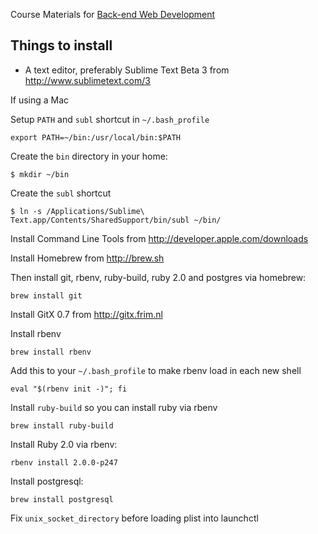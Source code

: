 Course Materials for [Back-end Web Development](http://betamore.com/academy/back-end-web-development)

## Things to install

* A text editor, preferably Sublime Text Beta 3 from http://www.sublimetext.com/3

If using a Mac

Setup `PATH` and `subl` shortcut in `~/.bash_profile`

    export PATH=~/bin:/usr/local/bin:$PATH
    
Create the `bin` directory in your home:

    $ mkdir ~/bin

Create the `subl` shortcut

    $ ln -s /Applications/Sublime\ Text.app/Contents/SharedSupport/bin/subl ~/bin/

Install Command Line Tools from http://developer.apple.com/downloads

Install Homebrew from http://brew.sh

Then install git, rbenv, ruby-build, ruby 2.0 and postgres via homebrew:

    brew install git

Install GitX 0.7 from http://gitx.frim.nl

Install rbenv

    brew install rbenv
    
Add this to your `~/.bash_profile` to make rbenv load in each new shell
    
    eval "$(rbenv init -)"; fi
    
Install `ruby-build` so you can install ruby via rbenv
    
    brew install ruby-build

Install Ruby 2.0 via rbenv:

    rbenv install 2.0.0-p247
    
Install postgresql:
    
    brew install postgresql

Fix `unix_socket_directory` before loading plist into launchctl
    

